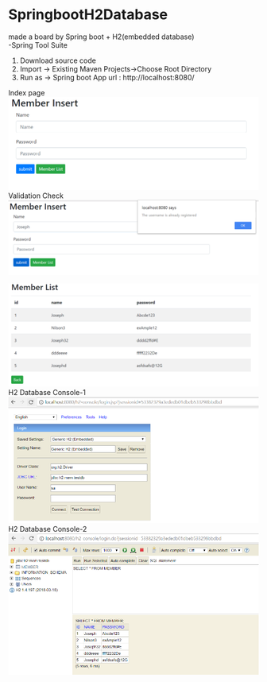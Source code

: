 # SpringbootH2Database
made a board by Spring boot + H2(embedded database)
<br/>
-Spring Tool Suite
1. Download source code
2. Import -> Existing Maven Projects->Choose Root Directory
3. Run as -> Spring boot App
url : http://localhost:8080/

Index page
![title](/screenshoot/1.png)
Validation Check
![title](/screenshoot/2.png)

![title](/screenshoot/3.png)
H2 Database Console-1
![title](/screenshoot/4.png)
H2 Database Console-2
![title](/screenshoot/5.png)
